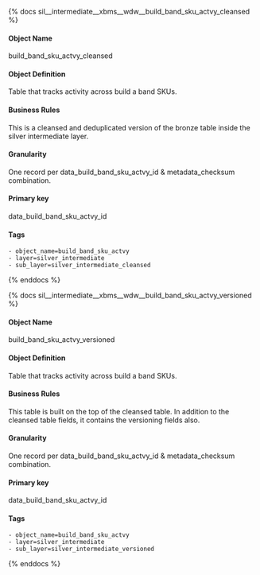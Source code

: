 {% docs sil__intermediate__xbms__wdw__build_band_sku_actvy_cleansed %}

#### Object Name
build_band_sku_actvy_cleansed

#### Object Definition
Table that tracks activity across build a band SKUs.

#### Business Rules
This is a cleansed and deduplicated version of the bronze table inside the silver intermediate layer.

#### Granularity
One record per data_build_band_sku_actvy_id & metadata_checksum combination.

#### Primary key
data_build_band_sku_actvy_id

#### Tags
    - object_name=build_band_sku_actvy
    - layer=silver_intermediate
    - sub_layer=silver_intermediate_cleansed

{% enddocs %}

{% docs sil__intermediate__xbms__wdw__build_band_sku_actvy_versioned %}

#### Object Name
build_band_sku_actvy_versioned

#### Object Definition
Table that tracks activity across build a band SKUs.

#### Business Rules
This table is built on the top of the cleansed table. In addition to the cleansed table fields, it contains the versioning fields also.

#### Granularity
One record per data_build_band_sku_actvy_id & metadata_checksum combination.

#### Primary key
data_build_band_sku_actvy_id

#### Tags
    - object_name=build_band_sku_actvy
    - layer=silver_intermediate
    - sub_layer=silver_intermediate_versioned

{% enddocs %}